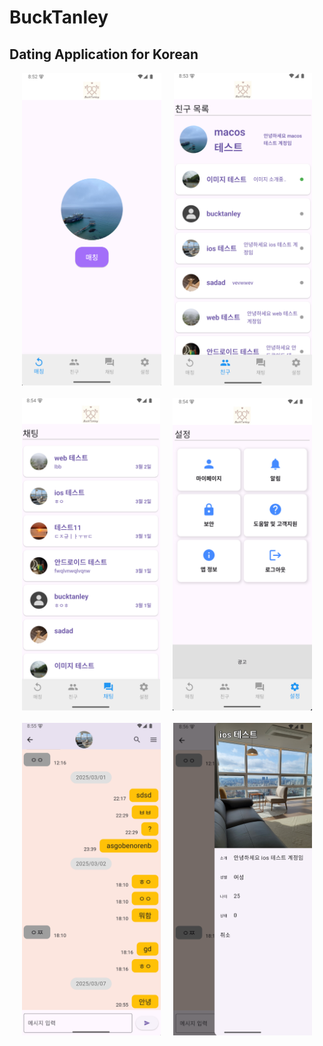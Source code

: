 # BuckTanley
## Dating Application for Korean

<p align="center">
<div style="display: flex; flex-wrap: wrap; gap: 20px; justify-content: center;">
  <img src="https://raw.githubusercontent.com/MinChanJu/BuckTanley/MinChan/images/dating_app1.png" height="500">
  <img src="https://raw.githubusercontent.com/MinChanJu/BuckTanley/MinChan/images/dating_app2.png" height="500">
  <img src="https://raw.githubusercontent.com/MinChanJu/BuckTanley/MinChan/images/dating_app3.png" height="500">
  <img src="https://raw.githubusercontent.com/MinChanJu/BuckTanley/MinChan/images/dating_app4.png" height="500">
  <img src="https://raw.githubusercontent.com/MinChanJu/BuckTanley/MinChan/images/dating_app5.png" height="500">
  <img src="https://raw.githubusercontent.com/MinChanJu/BuckTanley/MinChan/images/dating_app6.png" height="500">
</div>
</p>